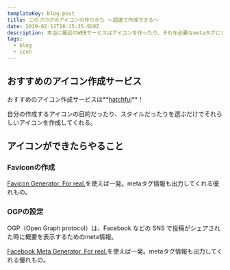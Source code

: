 ```yaml
---
templateKey: blog-post
title: このブログのアイコンの作りかた 〜超速で作成できる〜
date: 2019-02-12T16:15:25.928Z
description: 本当に最近のWEBサービスはアイコンを作ったり、それを必要なmetaタグにしたりが簡単にできる。今回はその紹介。
tags:
  - blog
  - icon
---
```


## おすすめのアイコン作成サービス
おすすめのアイコン作成サービスは**[hatchful](https://hatchful.shopify.com/)**！

自分の作成するアイコンの目的だったり、スタイルだったりを選ぶだけでそれらしいアイコンを作成してくれる。

## アイコンができたらやること

### Faviconの作成
[Favicon Generator. For real.](https://realfavicongenerator.net/)を使えば一発。metaタグ情報も出力してくれる優れもの。

### OGPの設定
OGP（Open Graph protocol）は、Facebook などの SNS で投稿がシェアされた時に概要を表示するためのmeta情報。

[Facebook Meta Generator. For real.](https://realfavicongenerator.net/social)を使えば一発。metaタグ情報も出力してくれる優れもの。


